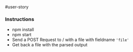 #user-story

### Instructions
* npm install
* npm start
* Send a POST Request to / with a file with fieldname `'file'`
* Get back a file with the parsed output